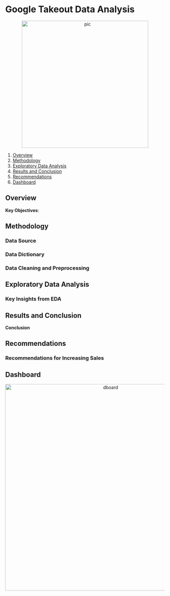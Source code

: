 # Google Takeout Data Analysis

<p align="center">
  <img src="" alt="pic" width="400">
</p>

1. [Overview](#overview)
2. [Methodology](#methodology)
3. [Exploratory Data Analysis](#exploratory-data-analysis)
4. [Results and Conclusion](#results-and-conclusion)
5. [Recommendations](#recommendations)
6. [Dashboard](#dashboard)

## Overview<a name="overview"></a>


**Key Objectives**:



## Methodology<a name="methodology"></a>

### Data Source


### Data Dictionary


### Data Cleaning and Preprocessing


## Exploratory Data Analysis<a name="exploratory-data-analysis"></a>

### Key Insights from EDA

## Results and Conclusion<a name="results-and-conclusion"></a>

**Conclusion**

## Recommendations<a name="recommendations"></a>

### Recommendations for Increasing Sales


## Dashboard<a name="dashboard"></a>

<p align="center">
  <img src="Resources\dashboard.png" alt="dboard" width="650">
</p>
